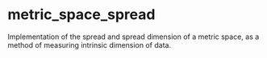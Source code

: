 # metric_space_spread
Implementation of the spread and spread dimension of a metric space, as a method of measuring intrinsic dimension of data.
